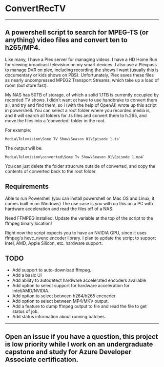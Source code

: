 # ConvertRecTV
  
***
  
## A powershell script to search for MPEG-TS (or anything) video files and convert ten to h265/MP4.
  
Like many, I have a Plex server for managing videos. I have a HD Home Run for viewing broadcast television on my smart devices. I also use a Plexpass to manage DVR on plex, including recording the shows I want (usually this is documentary or kids shows on PBS). Unfortunately, Plex saves these files as nearly uncompressed MPEG2 Transport Streams, which take up a load of room (but store fast).

My NAS has 50TB of storage, of which a solid 1.1TB is currently occupied by recorded TV shows. I didn't want ot have to use handbrake to convert them all, and try and find them, so I (with the help of OpenAI) wrote up this script in powershell. You can select a root folder where you recorded media is, and it will search all folders for .ts files and convert them to h.265, and move the files into a 'converted' folder in the root.
  
For example:
  
    Media\Television\Some TV Show\Season 01\Episode 1.ts`
  
The output will be:
  
    Media\Television\converted\Some Tv Show\Season 01\Episode 1.mp4`
  
You can just delete the folder strucrure outside of converted, and copy the contents of converted back to the root folder.
  
## Requirements
  
Able to run Powershell (you can install powershell on Mac OS and Linux, it comes built in on Windows)
The use case is you will run this on a PC with hardware acceleration and read the files off of a NAS.

Need FFMPEG installed. Update the variable at the top of the script to the ffmpeg binary location!
  
Right now the script expects you to have an NVIDIA GPU, since it uses ffmpeg's hevc_nvenc encoder library. I plan to update the script to support Intel, AMD, Apple Silicon, etc. hardware support.

## TODO

* Add support to auto-download ffmpeg.
* Add a basic UI
* Add ability to autodetect hardware accelerated encoders available
* Add option to select support for hardware acceleration for Intel/AMD/NVIDIA.
* Add option to select between h264/h265 encocder.
* Add option to select between MP4/MKV output.
* Add a feature to dump ffmpeg output to file and read the file to get status of job.
* Add status information about running batches.

***
     
## Open an issue if you have a question, this project is low priority while I work on an undergraduate capstone and study for Azure Developer Associate certification.